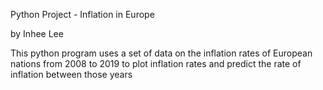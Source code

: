 Python Project - Inflation in Europe

by Inhee Lee

This python program uses a set of data on the inflation rates of European nations from 2008 to 2019 to plot inflation rates and predict the rate of inflation between those years
